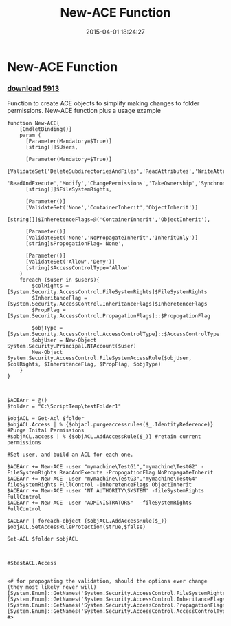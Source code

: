 ﻿---
pid:            5808
parent:         0
children:       5913
poster:         BattleChicken
title:          New-ACE Function
date:           2015-04-01 18:24:27
description:    Function to create ACE objects to simplify making changes to folder permissions.  New-ACE function plus a usage example
format:         posh
---

# New-ACE Function

### [download](5808.ps1)  [5913](5913.md)

Function to create ACE objects to simplify making changes to folder permissions.  New-ACE function plus a usage example

```posh
function New-ACE{
    [CmdletBinding()]
    param (
      [Parameter(Mandatory=$True)]
      [string[]]$Users,

      [Parameter(Mandatory=$True)]
      [ValidateSet('DeleteSubdirectoriesAndFiles','ReadAttributes','WriteAttributes','Write','Delete','ReadPermissions','Read',
        'ReadAndExecute','Modify','ChangePermissions','TakeOwnership','Synchronize','FullControl')]
      [string[]]$FileSystemRights,

      [Parameter()]
      [ValidateSet('None','ContainerInherit','ObjectInherit')]
      [string[]]$InheretenceFlags=@('ContainerInherit','ObjectInherit'),

      [Parameter()]
      [ValidateSet('None','NoPropagateInherit','InheritOnly')]
      [string]$PropogationFlag='None',

      [Parameter()]
      [ValidateSet('Allow','Deny')]
      [string]$AccessControlType='Allow'
    )
    foreach ($user in $users){
        $colRights = [System.Security.AccessControl.FileSystemRights]$FileSystemRights
        $InheritanceFlag = [System.Security.AccessControl.InheritanceFlags]$InheretenceFlags
        $PropFlag = [System.Security.AccessControl.PropagationFlags]::$PropogationFlag

        $objType =[System.Security.AccessControl.AccessControlType]::$AccessControlType
        $objUser = New-Object System.Security.Principal.NTAccount($user)
        New-Object System.Security.AccessControl.FileSystemAccessRule($objUser, $colRights, $InheritanceFlag, $PropFlag, $objType)
    }
}



$ACEArr = @()
$folder = "C:\ScriptTemp\testFolder1"

$objACL = Get-Acl $folder
$objACL.Access | % {$objacl.purgeaccessrules($_.IdentityReference)} #Purge Inital Permissions
#$objACL.access | % {$objACL.AddAccessRule($_)} #retain current permissions

#Set user, and build an ACL for each one.

$ACEArr += New-ACE -user "mymachine\TestG1","mymachine\TestG2" -FileSystemRights ReadAndExecute -PropogationFlag NoPropagateInherit
$ACEArr += New-ACE -user "mymachine\TestG3","mymachine\TestG4" -fileSystemRights FullControl -InheretenceFlags ObjectInherit
$ACEArr += New-ACE -user 'NT AUTHORITY\SYSTEM' -fileSystemRights FullControl
$ACEArr += New-ACE -user "ADMINISTRATORS"  -fileSystemRights FullControl

$ACEArr | foreach-object {$objACL.AddAccessRule($_)}
$objACL.SetAccessRuleProtection($true,$false)

Set-ACL $folder $objACL



#$testACL.Access


<# for propogating the validation, should the options ever change (they most likely never will)
[System.Enum]::GetNames('System.Security.AccessControl.FileSystemRights')
[System.Enum]::GetNames('System.Security.AccessControl.InheritanceFlags')
[System.Enum]::GetNames('System.Security.AccessControl.PropagationFlags')
[System.Enum]::GetNames('System.Security.AccessControl.AccessControlType')
#>
```
